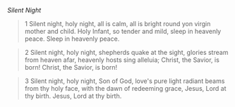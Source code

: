 _Silent Night_

> 1
Silent night, holy night,
all is calm, all is bright
round yon virgin mother and child.
Holy Infant, so tender and mild,
sleep in heavenly peace.
Sleep in heavenly peace.

> 2
Silent night, holy night,
shepherds quake at the sight,
glories stream from heaven afar,
heavenly hosts sing alleluia;
Christ, the Savior, is born!
Christ, the Savior, is born!

> 3
Silent night, holy night,
Son of God, love's pure light
radiant beams from thy holy face,
with the dawn of redeeming grace,
Jesus, Lord at thy birth.
Jesus, Lord at thy birth.
